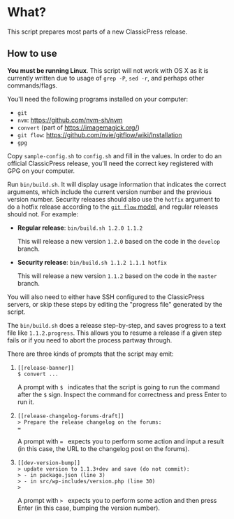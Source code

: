 # What?

This script prepares most parts of a new ClassicPress release.

## How to use

**You must be running Linux**. This script will not work with OS X as it is
currently written due to usage of `grep -P`, `sed -r`, and perhaps other
commands/flags.

You'll need the following programs installed on your computer:

- `git`
- `nvm`: https://github.com/nvm-sh/nvm
- `convert` (part of https://imagemagick.org/)
- `git flow`: https://github.com/nvie/gitflow/wiki/Installation
- `gpg`

Copy `sample-config.sh` to `config.sh` and fill in the values.  In order to do
an official ClassicPress release, you'll need the correct key registered with
GPG on your computer.

Run `bin/build.sh`.  It will display usage information that indicates the
correct arguments, which include the current version number and the previous
version number.  Security releases should also use the `hotfix` argument to do
a hotfix release according to the
[`git flow` model](https://nvie.com/posts/a-successful-git-branching-model/),
and regular releases should not.  For example:

- **Regular release**: `bin/build.sh 1.2.0 1.1.2`

  This will release a new version `1.2.0` based on the code in the `develop` branch.

- **Security release**: `bin/build.sh 1.1.2 1.1.1 hotfix`

  This will release a new version `1.1.2` based on the code in the `master` branch.

You will also need to either have SSH configured to the ClassicPress servers,
or skip these steps by editing the "progress file" generated by the script.

The `bin/build.sh` does a release step-by-step, and saves progress to a text
file like `1.1.2.progress`. This allows you to resume a release if a given step
fails or if you need to abort the process partway through.

There are three kinds of prompts that the script may emit:

1. ```
   [[release-banner]]
   $ convert ...
   ```

   A prompt with `$ ` indicates that the script is going to run the command
   after the `$` sign.  Inspect the command for correctness and press Enter to
   run it.

2. ```
   [[release-changelog-forums-draft]]
   > Prepare the release changelog on the forums:
   =
   ```

   A prompt with `= ` expects you to perform some action and input a result (in
   this case, the URL to the changelog post on the forums).

3. ```
   [[dev-version-bump]]
   > update version to 1.1.3+dev and save (do not commit):
   > - in package.json (line 3)
   > - in src/wp-includes/version.php (line 30)
   >
   ```

   A prompt with `> ` expects you to perform some action and then press Enter
   (in this case, bumping the version number).
